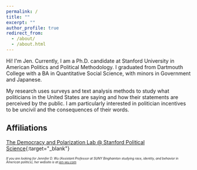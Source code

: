 ```yaml
---
permalink: /
title: ""
excerpt: ""
author_profile: true
redirect_from: 
  - /about/
  - /about.html
---
```


<style>
p.caption {
  font-size: 0.6em;
  font-style: italic;
}
</style>

Hi! I'm Jen. Currently, I am a Ph.D. candidate at Stanford University in American Politics and Political Methodology. I graduated from Dartmouth College with a BA in Quantitative Social Science, with minors in Government and Japanese.

My research uses surveys and text analysis methods to study what politicians in the United States are saying and how their statements are perceived by the public. I am particularly interested in politician incentives to be uncivil and the consequences of their words.

## Affiliations 

[The Democracy and Polarization Lab @ Stanford Political Science](https://stanforddpl.org/){:target="_blank"}


<p class="caption"> If you are looking for Jennifer D. Wu (Assistant Professor at SUNY Binghamton studying race, identity, and behavior in American politics), her website is at <a href="https://www.jen-wu.com" target="_blank">jen-wu.com</a> </p>